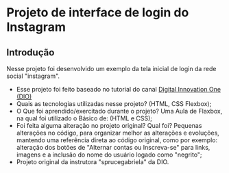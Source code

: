  # Projeto de interface de login do Instagram

 ## Introdução

 Nesse projeto foi desenvolvido um exemplo da tela inicial de login da rede social "instagram".

 * Esse projeto foi feito baseado no tutorial do canal [Digital Innovation One (DIO)](https://digitalinnovation.one/)
 * Quais as tecnologias utilizadas nesse projeto? (HTML, CSS Flexbox);
 * O Que foi aprendido/exercitado durante o projeto? Uma Aula de Flaxbox, na qual foi utilizado o Básico de: (HTML e CSS);
 * Foi feita alguma alteração no projeto original? Qual foi? Pequenas alterações no código, para organizar melhor as alterações e evoluções, mantendo uma referência direta ao código original, como por exemplo: alteração dos botões de "Alternar contas ou Inscreva-se" para links, imagens e a inclusão do nome do usuário logado como "negrito";
 * Projeto original da instrutora "sprucegabriela" da DIO.
